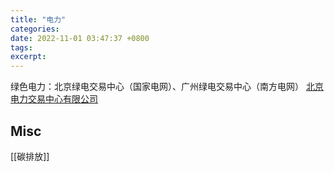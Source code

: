 ```yaml
---
title: "电力"
categories: 
date: 2022-11-01 03:47:37 +0800
tags: 
excerpt: 
---
```






绿色电力：北京绿电交易中心（国家电网）、广州绿电交易中心（南方电网）
[北京电力交易中心有限公司](http://www.bj-px.com.cn/)





## Misc

[[碳排放]]


